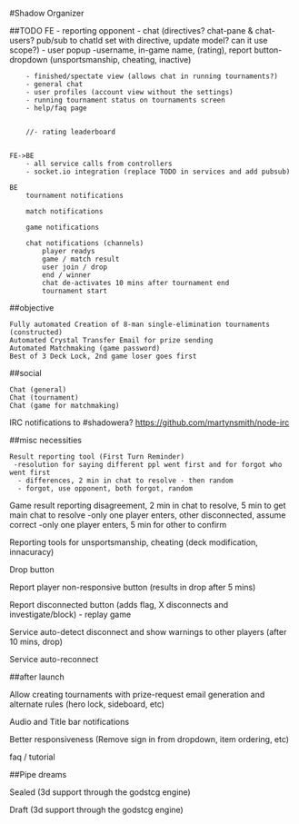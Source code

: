 #Shadow Organizer

##TODO
	FE
		- reporting opponent
		- chat (directives? chat-pane & chat-users? pub/sub to chatId set with directive, update model? can it use scope?)
		- user popup
			-username, in-game name, (rating), report button-dropdown (unsportsmanship, cheating, inactive)

		- finished/spectate view (allows chat in running tournaments?)
		- general chat
		- user profiles (account view without the settings)
		- running tournament status on tournaments screen
		- help/faq page


		//- rating leaderboard


	FE->BE
		- all service calls from controllers
		- socket.io integration (replace TODO in services and add pubsub)

	BE
		tournament notifications

		match notifications

		game notifications

		chat notifications (channels)
			player readys
			game / match result
			user join / drop
			end / winner
			chat de-activates 10 mins after tournament end
			tournament start



 ##objective

	Fully automated Creation of 8-man single-elimination tournaments (constructed)
	Automated Crystal Transfer Email for prize sending
	Automated Matchmaking (game password)
	Best of 3 Deck Lock, 2nd game loser goes first


##social

	Chat (general)
	Chat (tournament)
	Chat (game for matchmaking)

IRC notifications to #shadowera? https://github.com/martynsmith/node-irc


##misc necessities

	Result reporting tool (First Turn Reminder)
	 -resolution for saying different ppl went first and for forgot who went first
	  - differences, 2 min in chat to resolve - then random
	  - forgot, use opponent, both forgot, random

Game result reporting disagreement, 2 min in chat to resolve, 5 min to get main chat to resolve
	 -only one player enters, other disconnected, assume correct
	 -only one player enters, 5 min for other to confirm

Reporting tools for unsportsmanship, cheating (deck modification, innacuracy)

Drop button

Report player non-responsive button (results in drop after 5 mins)

Report disconnected button (adds flag, X disconnects and investigate/block) - replay game

Service auto-detect disconnect and show warnings to other players (after 10 mins, drop)

Service auto-reconnect



##after launch

Allow creating tournaments with prize-request email generation and alternate rules
(hero lock, sideboard, etc)

Audio and Title bar notifications

Better responsiveness (Remove sign in from dropdown, item ordering, etc)

faq / tutorial


##Pipe dreams

Sealed (3d support through the godstcg engine)

Draft (3d support through the godstcg engine)

